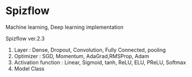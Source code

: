 # Spizflow
Machine learning, Deep learning implementation

Spizflow ver.2.3

1. Layer : Dense, Dropout, Convolution, Fully Connected, pooling
2. Optimizer : SGD, Momentum, AdaGrad,RMSProp, Adam
3. Activation function : Linear, Sigmoid, tanh, ReLU, ELU, PReLU, Softmax
4. Model Class

